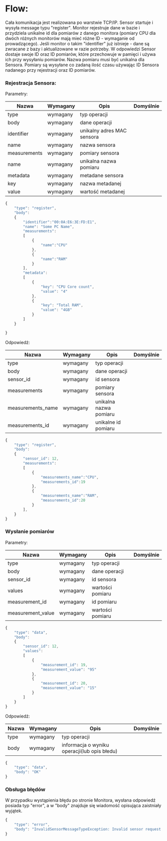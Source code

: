 # Flow:
Cała komunikacja jest realizowana po warstwie TCP/IP.
Sensor startuje i wysyła message typu "register". Monitor rejestruje dane w bazie i przydziela unikalne id dla pomiarów z danego monitora
(pomiary CPU dla dwóch różnych monitorów mają mieć różne ID - wymaganie od prowadzącego). 
Jeśli monitor o takim "identifier" już istnieje - dane są zwracane z bazy i aktualizowane w razie potrzeby.
W odpowiedzi Sensor dostaje swoje ID oraz ID pomiarów, które przechowuje w pamięci i używa ich przy wysyłaniu pomiarów.
Nazwa pomiaru musi być unikalna dla Sensora.
Pomiary są wysyłane co zadaną ilość czasu używając ID Sensora nadanego przy rejestracji oraz ID pomiarów.




### Rejestracja Sensora:

Parametry:

| Nazwa | Wymagany | Opis | Domyślnie |
|-------|----------|------|-----------|
| type | wymagany | typ operacji | |
| body | wymagany | dane operacji |  |
| identifier | wymagany | unikalny adres MAC sensora |  |
| name | wymagany | nazwa  sensora |  |
| measurements | wymagany | pomiary sensora |  |
| name | wymagany | unikalna nazwa pomiaru | |
| metadata | wymagany | metadane sensora | |
| key | wymagany | nazwa metadanej | |
| value | wymagany | wartość metadanej | |

```javascript
{
    "type": "register",
    "body":
    {
        "identifier":"00:0A:E6:3E:FD:E1",
        "name": "Some PC Name", 
        "measurements":
        [
            {
                "name":"CPU" 
            },
            {
                "name":"RAM"
            }
        ],
        "metadata":
        [
            {
                "key": "CPU Core count",
                "value": "4"
            },
            {
                "key": "Total RAM",
                "value": "4GB"
            }
        ]
    }

}
```

Odpowiedź:

| Nazwa | Wymagany | Opis | Domyślnie |
|-------|----------|------|-----------|
| type | wymagany | typ operacji | |
| body | wymagany | dane operacji |  |
| sensor_id | wymagany | id sensora |  |
| measurements | wymagany | pomiary sensora |  |
| measurements_name | wymagany | unikalna nazwa pomiaru | |
| measurements_id | wymagany | unikalne id pomiaru | |

```javascript
{
    "type": "register",
    "body":
    {
        "sensor_id": 12,
        "measurements":
        [
            {
                "measurements_name":"CPU",
                "measurements_id":19
            },
            {
                "measurements_name":"RAM",
                "measurements_id":20
            }
        ],
    }
}

```


### Wysłanie pomiarów

Parametry:

| Nazwa | Wymagany | Opis | Domyślnie |
|-------|----------|------|-----------|
| type | wymagany | typ operacji | |
| body | wymagany | dane operacji |  |
| sensor_id | wymagany | id sensora |  |
| values | wymagany | wartości pomiaru |  |
| measurement_id | wymagany | id pomiaru |  |
| measurement_value | wymagany | wartości pomiaru |  |

```javascript
{
    "type": "data",
    "body":
    {
        "sensor_id": 12,
        "values":
        [
            {
                "measurement_id": 19, 
                "measurement_value": "95" 
            },
            {
                "measurement_id": 20, 
                "measurement_value": "15" 
            }
        ]
    }
}

```
Odpowiedź:

| Nazwa | Wymagany | Opis | Domyślnie |
|-------|----------|------|-----------|
| type | wymagany | typ operacji | |
| body | wymagany | informacja o wyniku operacji(lub opis błedu) |  |

```javascript
{
    "type": "data",
    "body": "OK" 
}
```

### Obsługa błędów
W przypadku wystąpienia błędu po stronie Monitora, wysłana odpowiedź posiada typ "error", a w "body" znajduje się wiadomość opisująca zaistniały wyjątek.

```javascript
{
    "type": "error",
    "body": "InvalidSensorMessageTypeException: Invalid sensor request type: 'unknown'" 
}
```
